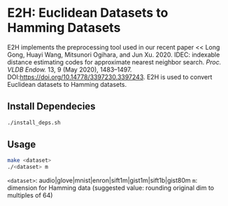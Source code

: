 # E2H: Euclidean Datasets to Hamming Datasets

E2H implements the preprocessing tool used in our recent paper 
<< Long Gong, Huayi Wang, Mitsunori Ogihara, and Jun Xu. 2020. IDEC: indexable distance estimating codes for approximate nearest neighbor search. <i>Proc. VLDB Endow.</i> 13, 9 (May 2020), 1483–1497. DOI:https://doi.org/10.14778/3397230.3397243. 
E2H is used to convert Euclidean datasets to Hamming datasets. 

## Install Dependecies

```bash
./install_deps.sh
```

## Usage

```bash
make <dataset>
./<dataset> m 
```

`<dataset>`: audio|glove|mnist|enron|sift1m|gist1m|sift1b|gist80m 
`m`: dimension for Hamming data (suggested value: rounding original dim to multiples of 64)
